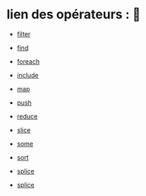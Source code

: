 # lien des opérateurs : :paperclip:

+ [filter](../operators/filter.md) </br>

+ [find](../operators/find.md) </br>

+ [foreach](../operators/foreach.md) </br>

+ [include](../operators/include.md) </br>

+ [map](../operators/map.md) </br>

+ [push](../operators/push.md) </br>

+ [reduce](../operators/reduce.md) </br>

+ [slice](../operators/slice.md) </br>

+ [some](../operators/some.md) </br>

+ [sort](../operators/sort.md) </br>

+ [splice](../operators/splice.md) </br>

+ [splice](../operators/every.md) </br>
